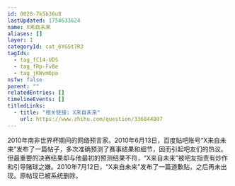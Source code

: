 ```yaml
---
id: 0028-7k5b36u8
lastUpdated: 1754633624
name: X来自未来
aliases: []
layer: 1
categoryId: cat_6YGSt7R3
tagIds:
  - tag_fC14-UDS
  - tag_fRp-FvBe
  - tag_jKWvm6pa
nsfw: false
parent: ""
relatedEntries: []
timelineEvents: []
titledLinks:
  - title: "相关链接: X来自未来"
    url: https://www.zhihu.com/question/336844807
---
```


2010年南非世界杯期间的网络预言家。2010年6月13日，百度贴吧账号“X来自未来”发布了一篇帖子，多次准确预测了赛事结果和细节，因而引起吧友们的热议。但最重要的决赛结果却与他最初的预测结果不符，“X来自未来”被吧友指责有炒作和引导赌球之嫌。2010年7月12日，“X来自未来”发布了一篇道歉贴，之后再未出现。原帖现已被系统删除。